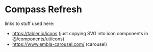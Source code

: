 # Compass Refresh

links to stuff used here:

- https://tabler.io/icons (just copying SVG into icon components in @/components/ui/icons)
- https://www.embla-carousel.com/ (carousel)
